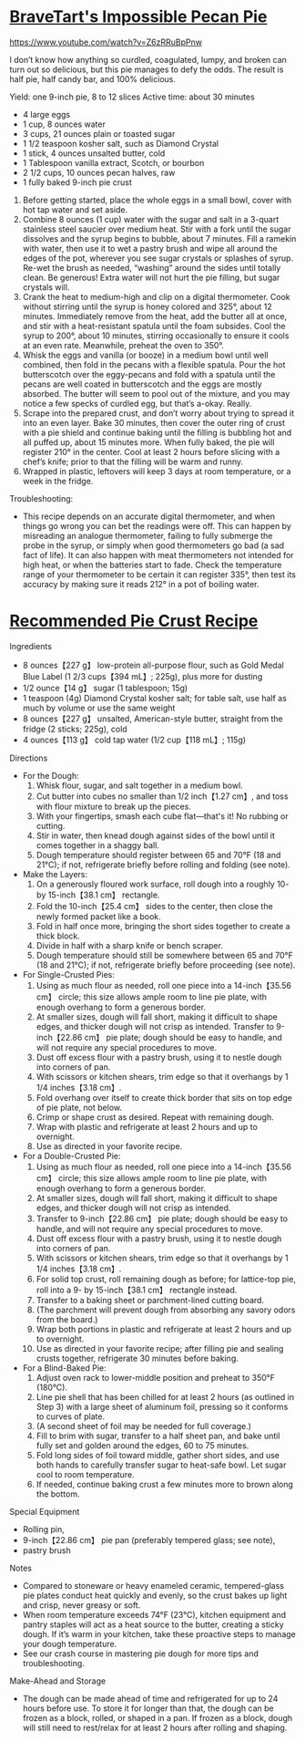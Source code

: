 # [BraveTart's Impossible Pecan Pie](https://www.seriouseats.com/impossible-pecan-pie-video)

https://www.youtube.com/watch?v=Z6zRRuBpPnw

I don’t know how anything so curdled, coagulated, lumpy, and broken can turn out so delicious, but this pie manages to
defy the odds. The result is half pie, half candy bar, and 100% delicious.

Yield: one 9-inch pie, 8 to 12 slices
Active time: about 30 minutes

* 4 large eggs
* 1 cup, 8 ounces water
* 3 cups, 21 ounces plain or toasted sugar
* 1 1/2 teaspoon kosher salt, such as Diamond Crystal
* 1 stick, 4 ounces unsalted butter, cold
* 1 Tablespoon vanilla extract, Scotch, or bourbon
* 2 1/2 cups, 10 ounces pecan halves, raw
* 1 fully baked 9-inch pie crust

1. Before getting started, place the whole eggs in a small bowl, cover with hot tap water and set aside.
2. Combine 8 ounces (1 cup) water with the sugar and salt in a 3-quart stainless steel saucier over medium heat. Stir
   with a fork until the sugar dissolves and the syrup begins to bubble, about 7 minutes. Fill a ramekin with water,
   then use it to wet a pastry brush and wipe all around the edges of the pot, wherever you see sugar crystals or
   splashes of syrup. Re-wet the brush as needed, “washing” around the sides until totally clean. Be generous! Extra
   water will not hurt the pie filling, but sugar crystals will.
3. Crank the heat to medium-high and clip on a digital thermometer. Cook without stirring until the syrup is honey
   colored and 325°, about 12 minutes. Immediately remove from the heat, add the butter all at once, and stir with a
   heat-resistant spatula until the foam subsides. Cool the syrup to 200°, about 10 minutes, stirring occasionally to
   ensure it cools at an even rate. Meanwhile, preheat the oven to 350°.
4. Whisk the eggs and vanilla (or booze) in a medium bowl until well combined, then fold in the pecans with a flexible
   spatula. Pour the hot butterscotch over the eggy-pecans and fold with a spatula until the pecans are well coated in
   butterscotch and the eggs are mostly absorbed. The butter will seem to pool out of the mixture, and you may notice a
   few specks of curdled egg, but that’s a-okay. Really.
5. Scrape into the prepared crust, and don’t worry about trying to spread it into an even layer. Bake 30 minutes, then
   cover the outer ring of crust with a pie shield and continue baking until the filling is bubbling hot and all puffed
   up, about 15 minutes more. When fully baked, the pie will register 210° in the center. Cool at least 2 hours before
   slicing with a chef’s knife; prior to that the filling will be warm and runny.
6. Wrapped in plastic, leftovers will keep 3 days at room temperature, or a week in the fridge.

Troubleshooting:

* This recipe depends on an accurate digital thermometer, and when things go wrong you can bet the readings were off.
  This can happen by misreading an analogue thermometer, failing to fully submerge the probe in the syrup, or simply
  when good thermometers go bad (a sad fact of life). It can also happen with meat thermometers not intended for high
  heat, or when the batteries start to fade. Check the temperature range of your thermometer to be certain it can
  register 335°, then test its accuracy by making sure it reads 212° in a pot of boiling water.

# [Recommended Pie Crust Recipe](https://www.seriouseats.com/old-fashioned-flaky-pie-dough-recipe)

Ingredients

* 8 ounces【227 g】 low-protein all-purpose flour, such as Gold Medal Blue Label (1 2/3 cups【394 mL】; 225g), plus more for
  dusting
* 1/2 ounce【14 g】 sugar (1 tablespoon; 15g)
* 1 teaspoon (4g) Diamond Crystal kosher salt; for table salt, use half as much by volume or use the same weight
* 8 ounces【227 g】 unsalted, American-style butter, straight from the fridge (2 sticks; 225g), cold
* 4 ounces【113 g】 cold tap water (1/2 cup【118 mL】; 115g)

Directions

* For the Dough:
    1. Whisk flour, sugar, and salt together in a medium bowl.
    2. Cut butter into cubes no smaller than 1/2 inch【1.27 cm】, and toss with flour mixture to break up the pieces.
    3. With your fingertips, smash each cube flat—that's it! No rubbing or cutting.
    4. Stir in water, then knead dough against sides of the bowl until it comes together in a shaggy ball.
    5. Dough temperature should register between 65 and 70°F (18 and 21°C);
       if not, refrigerate briefly before rolling and folding (see note).
* Make the Layers:
    1. On a generously floured work surface, roll dough into a roughly 10- by 15-inch【38.1 cm】 rectangle.
    2. Fold the 10-inch【25.4 cm】 sides to the center, then close the newly formed packet like a book.
    3. Fold in half once more, bringing the short sides together to create a thick block.
    4. Divide in half with a sharp knife or bench scraper.
    5. Dough temperature should still be somewhere between 65 and 70°F (18 and 21°C);
       if not, refrigerate briefly before proceeding (see note).
* For Single-Crusted Pies:
    1. Using as much flour as needed, roll one piece into a 14-inch【35.56 cm】 circle;
       this size allows ample room to line pie plate, with enough overhang to form a generous border.
    2. At smaller sizes, dough will fall short, making it difficult to shape edges,
       and thicker dough will not crisp as intended. Transfer to 9-inch【22.86 cm】 pie plate;
       dough should be easy to handle, and will not require any special procedures to move.
    3. Dust off excess flour with a pastry brush, using it to nestle dough into corners of pan.
    4. With scissors or kitchen shears, trim edge so that it overhangs by 1 1/4 inches【3.18 cm】.
    5. Fold overhang over itself to create thick border that sits on top edge of pie plate, not below.
    6. Crimp or shape crust as desired. Repeat with remaining dough.
    7. Wrap with plastic and refrigerate at least 2 hours and up to overnight.
    8. Use as directed in your favorite recipe.
* For a Double-Crusted Pie:
    1. Using as much flour as needed, roll one piece into a 14-inch【35.56 cm】 circle;
       this size allows ample room to line pie plate, with enough overhang to form a generous border.
    2. At smaller sizes, dough will fall short, making it difficult to shape edges,
       and thicker dough will not crisp as intended.
    3. Transfer to 9-inch【22.86 cm】 pie plate;
       dough should be easy to handle, and will not require any special procedures to move.
    4. Dust off excess flour with a pastry brush, using it to nestle dough into corners of pan.
    5. With scissors or kitchen shears, trim edge so that it overhangs by 1 1/4 inches【3.18 cm】.
    6. For solid top crust, roll remaining dough as before; for lattice-top pie,
       roll into a 9- by 15-inch【38.1 cm】 rectangle instead.
    7. Transfer to a baking sheet or parchment-lined cutting board.
    8. (The parchment will prevent dough from absorbing any savory odors from the board.)
    9. Wrap both portions in plastic and refrigerate at least 2 hours and up to overnight.
    10. Use as directed in your favorite recipe; after filling pie and sealing crusts together,
        refrigerate 30 minutes before baking.
* For a Blind-Baked Pie:
    1. Adjust oven rack to lower-middle position and preheat to 350°F (180°C).
    2. Line pie shell that has been chilled for at least 2 hours (as outlined in Step 3) with a large sheet of aluminum
       foil, pressing so it conforms to curves of plate.
    3. (A second sheet of foil may be needed for full coverage.)
    4. Fill to brim with sugar, transfer to a half sheet pan,
       and bake until fully set and golden around the edges, 60 to 75 minutes.
    5. Fold long sides of foil toward middle, gather short sides,
       and use both hands to carefully transfer sugar to heat-safe bowl. Let sugar cool to room temperature.
    6. If needed, continue baking crust a few minutes more to brown along the bottom.

Special Equipment

* Rolling pin,
* 9-inch【22.86 cm】 pie pan (preferably tempered glass; see note),
* pastry brush

Notes

* Compared to stoneware or heavy enameled ceramic, tempered-glass pie plates conduct heat quickly and evenly, so the
  crust bakes up light and crisp, never greasy or soft.
* When room temperature exceeds 74°F (23°C), kitchen equipment and pantry staples will act as a heat source to the
  butter, creating a sticky dough. If it’s warm in your kitchen, take these proactive steps to manage your dough
  temperature.
* See our crash course in mastering pie dough for more tips and troubleshooting.

Make-Ahead and Storage

* The dough can be made ahead of time and refrigerated for up to 24 hours before use. To store it for longer than that,
  the dough can be frozen as a block, rolled, or shaped in a pan. If frozen as a block, dough will still need to
  rest/relax for at least 2 hours after rolling and shaping.
